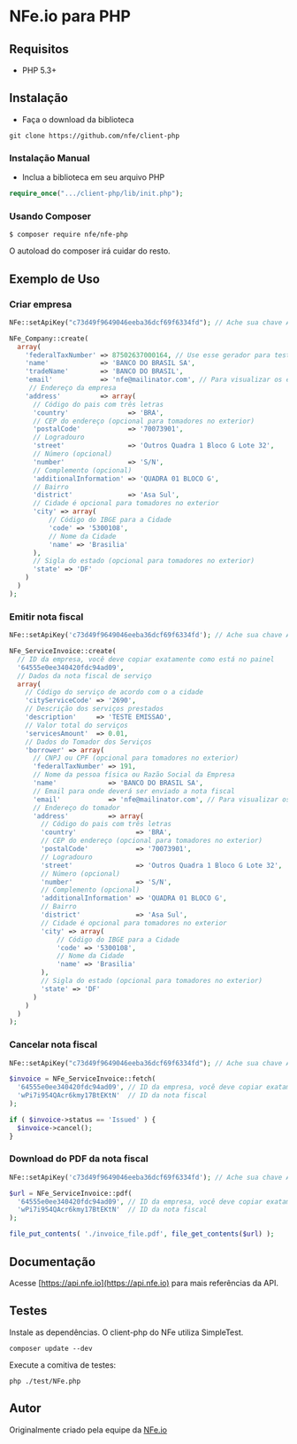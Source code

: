 # NFe.io para PHP

## Requisitos

* PHP 5.3+

## Instalação
 - Faça o download da biblioteca

~~~
git clone https://github.com/nfe/client-php
~~~

### Instalação Manual

 - Inclua a biblioteca em seu arquivo PHP

```php
require_once(".../client-php/lib/init.php");
```

### Usando Composer

~~~
$ composer require nfe/nfe-php
~~~

O autoload do composer irá cuidar do resto.

## Exemplo de Uso

### Criar empresa
```php
NFe::setApiKey("c73d49f9649046eeba36dcf69f6334fd"); // Ache sua chave API no Painel

NFe_Company::create(
  array(
    'federalTaxNumber' => 87502637000164, // Use esse gerador para testar: http://www.geradordecnpj.org/
    'name'             => 'BANCO DO BRASIL SA',
    'tradeName'        => 'BANCO DO BRASIL',
    'email'            => 'nfe@mailinator.com', // Para visualizar os e-mails https://www.mailinator.com/inbox2.jsp?public_to=nfe
     // Endereço da empresa
    'address'          => array(
      // Código do pais com três letras
      'country'               => 'BRA',
      // CEP do endereço (opcional para tomadores no exterior)
      'postalCode'            => '70073901',
      // Logradouro
      'street'                => 'Outros Quadra 1 Bloco G Lote 32',
      // Número (opcional)
      'number'                => 'S/N',
      // Complemento (opcional)
      'additionalInformation' => 'QUADRA 01 BLOCO G',
      // Bairro
      'district'              => 'Asa Sul',
      // Cidade é opcional para tomadores no exterior
      'city' => array(
          // Código do IBGE para a Cidade
          'code' => '5300108',
          // Nome da Cidade
          'name' => 'Brasilia'
      ),
      // Sigla do estado (opcional para tomadores no exterior)
      'state' => 'DF'
    )
  )
);
```

### Emitir nota fiscal
```php
NFe::setApiKey('c73d49f9649046eeba36dcf69f6334fd'); // Ache sua chave API no Painel

NFe_ServiceInvoice::create(
  // ID da empresa, você deve copiar exatamente como está no painel
  '64555e0ee340420fdc94ad09',
  // Dados da nota fiscal de serviço
  array(
    // Código do serviço de acordo com o a cidade
    'cityServiceCode' => '2690',
    // Descrição dos serviços prestados
    'description'     => 'TESTE EMISSAO',
    // Valor total do serviços
    'servicesAmount'  => 0.01,
    // Dados do Tomador dos Serviços
    'borrower' => array(
      // CNPJ ou CPF (opcional para tomadores no exterior)
      'federalTaxNumber' => 191,
      // Nome da pessoa física ou Razão Social da Empresa
      'name'             => 'BANCO DO BRASIL SA',
      // Email para onde deverá ser enviado a nota fiscal
      'email'            => 'nfe@mailinator.com', // Para visualizar os e-mails https://www.mailinator.com/
      // Endereço do tomador
      'address'          => array(
        // Código do pais com três letras
        'country'               => 'BRA',
        // CEP do endereço (opcional para tomadores no exterior)
        'postalCode'            => '70073901',
        // Logradouro
        'street'                => 'Outros Quadra 1 Bloco G Lote 32',
        // Número (opcional)
        'number'                => 'S/N',
        // Complemento (opcional)
        'additionalInformation' => 'QUADRA 01 BLOCO G',
        // Bairro
        'district'              => 'Asa Sul',
        // Cidade é opcional para tomadores no exterior
        'city' => array(
            // Código do IBGE para a Cidade
            'code' => '5300108',
            // Nome da Cidade
            'name' => 'Brasilia'
        ),
        // Sigla do estado (opcional para tomadores no exterior)
        'state' => 'DF'
      )
    )
  )
);
```

### Cancelar nota fiscal
```php
NFe::setApiKey("c73d49f9649046eeba36dcf69f6334fd"); // Ache sua chave API no Painel

$invoice = NFe_ServiceInvoice::fetch(
  '64555e0ee340420fdc94ad09', // ID da empresa, você deve copiar exatamente como está no painel
  'wPi7i954QAcr6kmy17BtEKtN'  // ID da nota fiscal
);

if ( $invoice->status == 'Issued' ) {
  $invoice->cancel();
}
```

### Download do PDF da nota fiscal
```php
NFe::setApiKey('c73d49f9649046eeba36dcf69f6334fd'); // Ache sua chave API no Painel

$url = NFe_ServiceInvoice::pdf(
  '64555e0ee340420fdc94ad09', // ID da empresa, você deve copiar exatamente como está no painel
  'wPi7i954QAcr6kmy17BtEKtN'  // ID da nota fiscal
);

file_put_contents( './invoice_file.pdf', file_get_contents($url) );
```

## Documentação

Acesse [https://api.nfe.io](https://api.nfe.io) para mais referências da API.

## Testes

Instale as dependências. O client-php do NFe utiliza SimpleTest.

~~~
composer update --dev
~~~

Execute a comitiva de testes:
~~~
php ./test/NFe.php
~~~

## Autor

Originalmente criado pela equipe da [NFe.io](https://github.com/orgs/nfe/people)
